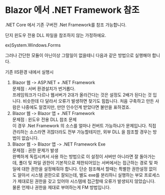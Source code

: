 # Blazor 에서 .NET Framework 참조

.NET Core 에서 기존 구버전 .Net Framework를 참조 가능합니다.&#x20;

단지 윈도우 전용 DLL 파일을  참조하지 않는 가정하에요.&#x20;

ex)System.Windows.Forms



그러나 간단한 모듈이 아닌이상 그럴일이 없을테니 다음과 같은 방법으로 실행해야 합니다.&#x20;



기존 IIS환경 내에서 실행시

1. Blazor 웹 ->  ASP.NET + .NET Framework \
   문제점 : 서버 환경설치가 번거롭다.\
   프레임워크가 다르나 웹서버가 2대가 올라간다는 것은 설정도 2배가 된다는 것 입니다. 비슷한데 다 달라서 오류가 발생하면 찾기도 힘듭니다. 처음 구축하고 만든 사람은 나중에도 알겠지만, 만얀 인수인계 받았다면 불만을 표하겠죠.
2. Blazor 웹 ->  Blazor 앱 + .NET Framework \
   문제점 : 윈도우 전용 DLL 참조 문제\
   이 경우 .Net Framework 의 소스를 얼마나 컨버트 가능하냐가 문제입니다. 직접 관리하는 소스라면 귀찮더라도 전부 가능할테지만, 외부 DLL 을 참조할 경우는 방법이 없습니다.&#x20;
3. Blazor 웹 ->  Blazor 앱  -> .NET Framework  Exe\
   문제점 : 권한 문제가 발생\
   완벽하게   독립시켜서 사용 하는 방법으로 이 설정이 서버만 아니라면  잘 돌아가는데, 폴더 및 파일 권한이 기본적으로 제한되어있는 서버에서는 접근하는 경로 및 파일에 대한 권한을 설정해줘야 합니다. 단순 참조해서 할때는 특별한 권한설정 없이도 알아서 시스템 권한으로 잘되는데, 별도 exe를 분리하니 실행하는 부모 프로세스가 제대로된 권한을 갖고 있어야 시스템에 접근할때 오류가 발생되지 않았습니다. 물론 언제나  권한을 제대로 부여하는게 FM 방법입니다. &#x20;
